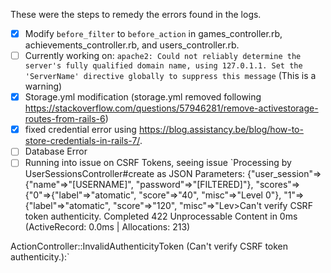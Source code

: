 These were the steps to remedy the errors found in the logs.

- [x] Modify `before_filter` to `before_action` in games_controller.rb, achievements_controller.rb, and users_controller.rb.
- [ ] Currently working on: `apache2: Could not reliably determine the server's fully qualified domain name, using 127.0.1.1. Set the 'ServerName' directive globally to suppress this message` (This is a warning)
- [x] Storage.yml modification (storage.yml removed following https://stackoverflow.com/questions/57946281/remove-activestorage-routes-from-rails-6)
- [x] fixed credential error using https://blog.assistancy.be/blog/how-to-store-credentials-in-rails-7/.
- [ ] Database Error
- [ ] Running into issue on CSRF Tokens, seeing issue `Processing by UserSessionsController#create as JSON
  Parameters: {"user_session"=>{"name"=>"[USERNAME]", "password"=>"[FILTERED]"}, "scores"=>{"0"=>{"label"=>"atomatic", "score"=>"40", "misc"=>"Level 0"}, "1"=>{"label"=>"atomatic", "score"=>"120", "misc"=>"Lev>Can't verify CSRF token authenticity.
Completed 422 Unprocessable Content in 0ms (ActiveRecord: 0.0ms | Allocations: 213)

ActionController::InvalidAuthenticityToken (Can't verify CSRF token authenticity.):`
